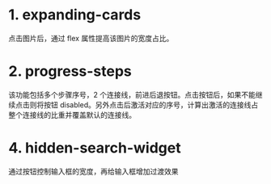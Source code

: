 # 1. expanding-cards

点击图片后，通过 flex 属性提高该图片的宽度占比。

# 2. progress-steps

该功能包括多个步骤序号，2 个连接线，前进后退按钮。点击按钮后，如果不能继续点击则将按钮 disabled。另外点击后激活对应的序号，计算出激活的连接线占整个连接线的比重并覆盖默认的连接线。

# 4. hidden-search-widget

通过按钮控制输入框的宽度，再给输入框增加过渡效果
